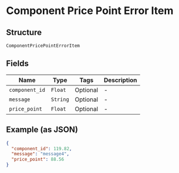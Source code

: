 
# Component Price Point Error Item

## Structure

`ComponentPricePointErrorItem`

## Fields

| Name | Type | Tags | Description |
|  --- | --- | --- | --- |
| `component_id` | `Float` | Optional | - |
| `message` | `String` | Optional | - |
| `price_point` | `Float` | Optional | - |

## Example (as JSON)

```json
{
  "component_id": 119.82,
  "message": "message4",
  "price_point": 88.56
}
```

